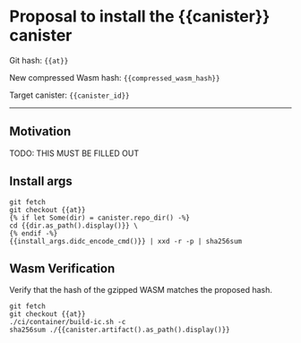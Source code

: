 # Proposal to install the {{canister}} canister

Git hash: `{{at}}`

New compressed Wasm hash: `{{compressed_wasm_hash}}`

Target canister: `{{canister_id}}`

---

## Motivation
TODO: THIS MUST BE FILLED OUT


## Install args

```
git fetch
git checkout {{at}}
{% if let Some(dir) = canister.repo_dir() -%}
cd {{dir.as_path().display()}} \
{% endif -%}
{{install_args.didc_encode_cmd()}} | xxd -r -p | sha256sum
```

## Wasm Verification

Verify that the hash of the gzipped WASM matches the proposed hash.

```
git fetch
git checkout {{at}}
./ci/container/build-ic.sh -c
sha256sum ./{{canister.artifact().as_path().display()}}
```
